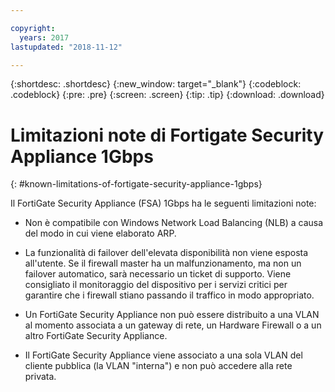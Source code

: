 ```yaml
---

copyright:
  years: 2017
lastupdated: "2018-11-12"

---
```


{:shortdesc: .shortdesc}
{:new_window: target="_blank"}
{:codeblock: .codeblock}
{:pre: .pre}
{:screen: .screen}
{:tip: .tip}
{:download: .download}

# Limitazioni note di Fortigate Security Appliance 1Gbps
{: #known-limitations-of-fortigate-security-appliance-1gbps}

Il FortiGate Security Appliance (FSA) 1Gbps ha le seguenti limitazioni note:

* Non è compatibile con Windows Network Load Balancing (NLB) a causa del modo in cui viene elaborato ARP.

* La funzionalità di failover dell'elevata disponibilità non viene esposta all'utente. Se il firewall master ha un malfunzionamento, ma non un failover automatico, sarà necessario un ticket di supporto. Viene consigliato il monitoraggio del dispositivo per i servizi critici per garantire che i firewall stiano passando il traffico in modo appropriato.

* Un FortiGate Security Appliance non può essere distribuito a una VLAN al momento associata a un gateway di rete, un Hardware Firewall o a un altro FortiGate Security Appliance.

* Il FortiGate Security Appliance viene associato a una sola VLAN del cliente pubblica (la VLAN "interna") e non può accedere alla rete privata.
